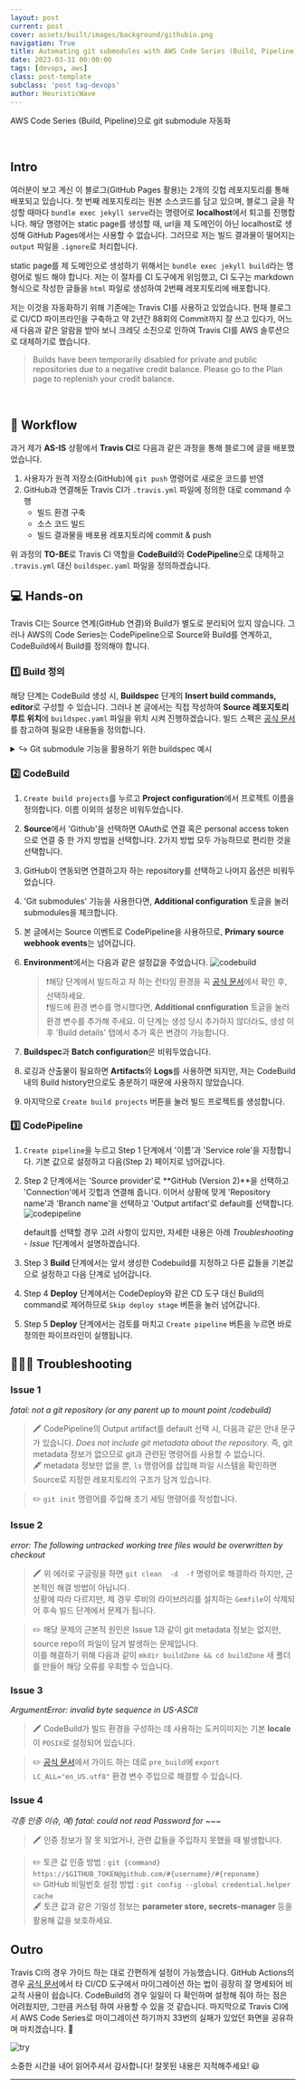 ```yaml
---
layout: post
current: post
cover: assets/built/images/background/githubio.png
navigation: True
title: Automating git submodules with AWS Code Series (Build, Pipeline)
date: 2023-03-31 00:00:00
tags: [devops, aws]
class: post-template
subclass: 'post tag-devops'
author: HeuristicWave
---
```


AWS Code Series (Build, Pipeline)으로 git submodule 자동화

<br>

## Intro

여러분이 보고 계신 이 블로그(GitHub Pages 활용)는 2개의 깃헙 레포지토리를 통해 배포되고 있습니다. 첫 번째 레포지토리는 원본 소스코드를 담고 있으며,
블로그 글을 작성할 때마다 `bundle exec jekyll serve`라는 명령어로 **localhost**에서 퇴고를 진행합니다.
해당 명령어는 static page를 생성할 때, url을 제 도메인이 아닌 localhost로 생성해 GitHub Pages에서는 사용할 수 없습니다.
그러므로 저는 빌드 결과물이 떨어지는 `output` 파일을 `.ignore`로 처리합니다.

static page를 제 도메인으로 생성하기 위해서는 `bundle exec jekyll build`라는 명령어로 빌드 해야 합니다.
저는 이 절차를 CI 도구에게 위임했고, CI 도구는 markdown 형식으로 작성한 글들을 `html` 파일로 생성하여 2번째 레포지토리에 배포합니다.

저는 이것을 자동화하기 위해 기존에는 Travis CI를 사용하고 있었습니다.
현재 블로그로 CI/CD 파이프라인을 구축하고 약 2년간 88회의 Commit까지 잘 쓰고 있다가,
어느새 다음과 같은 알람을 받아 보니 크레딧 소진으로 인하여 Travis CI를 AWS 솔루션으로 대체하기로 했습니다.

> Builds have been temporarily disabled for private and public repositories due to a negative credit balance. Please go to the Plan page to replenish your credit balance.

<br>

## 📜 Workflow

과거 제가 **AS-IS** 상황에서 **Travis CI**로 다음과 같은 과정을 통해 블로그에 글을 배포했었습니다.

1. 사용자가 원격 저장소(GitHub)에 `git push` 명령어로 새로운 코드를 반영 
2. GitHub과 연결해둔 Travis CI가 `.travis.yml` 파일에 정의한 대로 command 수행
    - 빌드 환경 구축
    - 소스 코드 빌드
    - 빌드 결과물을 배포용 레포지토리에 commit & push

위 과정의 **TO-BE**로 Travis CI 역할을 **CodeBuild**와 **CodePipeline**으로 대체하고 `.travis.yml` 대신 `buildspec.yaml` 파일을 정의하겠습니다.
    
## 💻 Hands-on

Travis CI는 Source 연계(GitHub 연결)와 Build가 별도로 분리되어 있지 않습니다.
그러나 AWS의 Code Series는 CodePipeline으로 Source와 Build를 연계하고, CodeBuild에서 Build를 정의해야 합니다. 

### 1️⃣ Build 정의

해당 단계는 CodeBuild 생성 시, **Buildspec** 단계의 **Insert build commands, editor**로 구성할 수 있습니다.
그러나 본 글에서는 직접 작성하여 **Source 레포지토리 루트 위치**에 `buildspec.yaml` 파일을 위치 시켜 진행하겠습니다.
빌드 스펙은 [공식 문서](https://docs.aws.amazon.com/codebuild/latest/userguide/build-spec-ref.html )를 참고하여 필요한 내용들을 정의합니다.

<details><summary markdown="span">↪️ Git submodule 기능을 활용하기 위한 buildspec 예시</summary>
<br>
ruby 2.7, jekyll로 블로그를 git submodule로 운영하는 최소한의 설정입니다. <br>
아래와 같은 commands를 기재한 이유는 troubleshooting 단계에서 설명합니다.

```shell
version: 0.2

phases:
  install:
    runtime-versions:
      ruby: 2.7
    commands:
      - echo Installing dependencies...
      - gem install bundler
      - bundle install --quiet
  pre_build:
    commands:
      - export LC_ALL="en_US.utf8"
      - echo Git Setting...
      - mkdir buildZone && cd buildZone
      - git init
      - git remote add origin https://$GITHUB_TOKEN@github.com/heuristicwave/GitHubPageMaker.git
      - git fetch
      - git checkout -t origin/master
      - git submodule init
      - git submodule update --recursive
  build:
    commands:
      - echo Building...
      - bundle exec rake site:deploy
```
</details>

### 2️⃣ CodeBuild

1. `Create build projects`를 누르고 **Project configuration**에서 프로젝트 이름을 정의합니다. 이름 이외의 설정은 비워두었습니다.
2. **Source**에서 'Github'을 선택하면 OAuth로 연결 혹은 personal access token으로 연결 중 한 가지 방법을 선택합니다. 2가지 방법 모두 가능하므로 편리한 것을 선택합니다.
3. GitHub이 연동되면 연결하고자 하는 repository를 선택하고 나머지 옵션은 비워두었습니다.
4. 'Git submodules' 기능을 사용한다면, **Additional configuration** 토글을 눌러 submodules을 체크합니다.
5. 본 글에서는 Source 이벤트로 CodePipeline을 사용하므로, **Primary source webhook events**는 넘어갑니다.
6. **Environment**에서는 다음과 같은 설정값을 주었습니다.
   ![codebuild](../../assets/built/images/post/aws/codebuild.png)
   
   >❗️해당 단계에서 빌드하고 자 하는 런타임 환경을 꼭 [공식 문서](https://docs.aws.amazon.com/codebuild/latest/userguide/available-runtimes.html )에서 확인 후, 선택하세요.
   > <br>
   >❗빌드에 환경 변수를 명시했다면, **Additional configuration** 토글을 눌러 환경 변수를 추가해 주세요.
   > 이 단계는 생성 당시 추가하지 않더라도, 생성 이후 'Build details' 탭에서 추가 혹은 변경이 가능합니다.
7. **Buildspec**과 **Batch configuration**은 비워두었습니다.
8. 로깅과 산출물이 필요하면 **Artifacts**와 **Logs**를 사용하면 되지만, 저는 CodeBuild 내의 Build history만으로도 충분하기 때문에 사용하지 않았습니다.
9. 마지막으로 `Create build projects` 버튼을 눌러 빌드 프로젝트를 생성합니다.

### 3️⃣ CodePipeline

1. `Create pipeline`을 누르고 Step 1 단계에서 '이름'과 'Service role'을 지정합니다. 기본 값으로 설정하고 다음(Step 2) 페이지로 넘어갑니다.
2. Step 2 단계에서는 'Source provider'로 **GitHub (Version 2)**을 선택하고 'Connection'에서 깃헙과 연결해 줍니다. 
   이어서 상황에 맞게 'Repository name'과 'Branch name'을 선택하고 'Output artifact'로 default를 선택합니다.
   ![codepipeline](../../assets/built/images/post/aws/codepipeline.png)
   
   default를 선택할 경우 고려 사항이 있지만, 자세한 내용은 아래 *Troubleshooting - Issue 1*단계에서 설명하겠습니다.
3. Step 3 **Build** 단계에서는 앞서 생성한 Codebuild를 지정하고 다른 값들을 기본값으로 설정하고 다음 단계로 넘어갑니다.
4. Step 4 **Deploy** 단계에서는 CodeDeploy와 같은 CD 도구 대신 Build의 command로 제어하므로 `Skip deploy stage` 버튼을 눌러 넘어갑니다.
5. Step 5 **Deploy** 단계에서는 검토를 마치고 `Create pipeline` 버튼을 누르면 바로 정의한 파이프라인이 실행됩니다.

## ⛹🏾‍♂️ Troubleshooting

### Issue 1

*fatal: not a git repository (or any parent up to mount point /codebuild)*

> 🖍️ CodePipeline의 Output artifact를 default 선택 시, 다음과 같은 안내 문구가 있습니다.
> *Does not include git metadata about the repository.* 즉, git metadata 정보가 없으므로 git과 관련된 명령어를 사용할 수 없습니다. <br>
> 🖋️ metadata 정보만 없을 뿐, `ls` 명령어를 삽입해 파일 시스템을 확인하면 Source로 지정한 레포지토리의 구조가 담겨 있습니다.

> ✏️ `git init` 명령어를 주입해 초기 세팅 명령어를 작성합니다.

### Issue 2

*error: The following untracked working tree files would be overwritten by checkout*

> 🖍️ 위 에러로 구글링을 하면 `git clean  -d  -f` 명령어로 해결하라 하지만, 근본적인 해결 방법이 아닙니다. <br> 
> 상황에 따라 다르지만, 제 경우 루비의 라이브러리를 설치하는 `Gemfile`이 삭제되어 후속 빌드 단계에서 문제가 됩니다.

> ✏️ 해당 문제의 근본적 원인은 Issue 1과 같이 git metadata 정보는 없지만, source repo의 파일이 담겨 발생하는 문제입니다. <br>
> 이를 해결하기 위해 다음과 같이 `mkdir buildZone && cd buildZone` 새 폴더를 만들어 해당 오류를 우회할 수 있습니다.

### Issue 3

*ArgumentError: invalid byte sequence in US-ASCII*

> 🖍️ CodeBuild가 빌드 환경을 구성하는 데 사용하는 도커이미지는 기본 **locale**이 `POSIX`로 설정되어 있습니다. 

> ✏️ [공식 문서](https://docs.aws.amazon.com/codebuild/latest/userguide/troubleshooting.html#troubleshooting-utf-8 )에서 가이드 하는 데로 `pre_build`에 `export LC_ALL="en_US.utf8"` 환경 변수 주입으로 해결할 수 있습니다.

### Issue 4

*각종 인증 이슈, 예) fatal: could not read Password for ~~~*

> 🖍️ 인증 정보가 잘 못 되었거나, 관련 값들을 주입하지 못했을 때 발생합니다.

> ✏️ 토큰 값 인증 방법 : `git {command} https://$GITHUB_TOKEN@github.com/#{username}/#{reponame}`<br>
> ✏️ GitHub 비밀번호 설정 방법 : `git config --global credential.helper cache` <br>
> 🖋️ 토큰 값과 같은 기밀성 정보는 **parameter store, secrets-manager** 등을 활용해 값을 보호하세요.

## Outro

Travis CI의 경우 가이드 하는 대로 간편하게 설정이 가능했습니다. GitHub Actions의 경우 [공식 문서](https://docs.github.com/en/actions/migrating-to-github-actions )에서 타 CI/CD 도구에서 마이그레이션 하는 법이 굉장히 잘 명세되어 비교적 사용이 쉽습니다.
CodeBuild의 경우 일일이 다 확인하며 설정해 줘야 하는 점은 어려웠지만, 그만큼 커스텀 하여 사용할 수 있을 것 같습니다. 마지막으로 Travis CI에서 AWS Code Series로 마이그레이션 하기까지 33번의 실패가 있었던 화면을 공유하며 마치겠습니다. 🤪

![try](../../assets/built/images/post/aws/trying.png)

소중한 시간을 내어 읽어주셔서 감사합니다! 잘못된 내용은 지적해주세요! 😃

---
